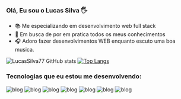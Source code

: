### Olá, Eu sou o Lucas Silva 🖐

- 📚 Me especializando em desenvolvimento web full stack
- 🎯 Em busca de por em pratica todos os meus conhecimentos 
- 🎧 Adoro fazer desenvolvimentos WEB enquanto escuto uma boa musica.

![LucasSilva77 GitHub stats](https://github-readme-stats.vercel.app/api?username=LucasSilva77&show_icons=true&theme=radical)
[![Top Langs](https://github-readme-stats.vercel.app/api/top-langs/?username=LucasSilva77&layout=compact&theme=radical)](https://github.com/anuraghazra/github-readme-stats)

### Tecnologias que eu estou me desenvolvendo:



![blog](https://img.shields.io/badge/HTML5-E34F26?style=for-the-badge&logo=html5&logoColor=white)
![blog](https://img.shields.io/badge/CSS3-1572B6?style=for-the-badge&logo=css3&logoColor=white)
![blog](https://img.shields.io/badge/JavaScript-323330?style=for-the-badge&logo=javascript&logoColor=F7DF1E)
![blog](https://img.shields.io/badge/React-20232A?style=for-the-badge&logo=react&logoColor=61DAFB)
![blog](https://img.shields.io/badge/Java-ED8B00?style=for-the-badge&logo=openjdk&logoColor=white)
![blog](https://img.shields.io/badge/MySQL-00000F?style=for-the-badge&logo=mysql&logoColor=white)
![blog](https://img.shields.io/badge/Amazon_AWS-232F3E?style=for-the-badge&logo=amazon-aws&logoColor=white)

